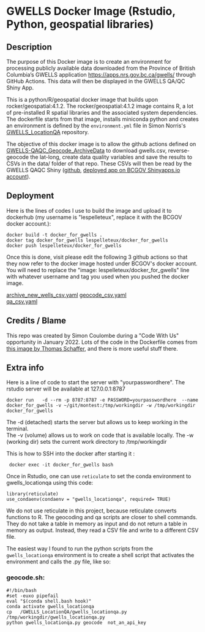 # GWELLS Docker Image (Rstudio, Python, geospatial libraries)

## Description 

The purpose of this Docker image is to create an environment for processing publicly available data downloaded from the Province of British Columbia’s GWELLS application https://apps.nrs.gov.bc.ca/gwells/ through GitHub Actions. This data will then be displayed in the GWELLS QA/QC Shiny App.


This is a python/R/geospatial docker image that builds upon rocker/geospatial:4.1.2.    The rocker/geospatial:4.1.2 image contains R, a lot of pre-installed R spatial libraries and the associated system dependencies.  The dockerfile starts from that image, installs miniconda python and creates an environment is defined by the `environment.yml` file in Simon Norris's [GWELLS_LocationQA](https://github.com/bcgov/GWELLS_LocationQA) repository.

The objective of this docker image is to allow the github actions defined on [GWELLS-QAQC_Geocode_ArchiveData]((https://github.com/bcgov/GWELLS-QAQC_Geocode_ArchiveData)) to download gwells.csv, reverse-geocode the lat-long, create data quality variables and save the results to CSVs in the data/ folder of that repo.  These CSVs will then be read by the GWELLS QAQC Shiny ([github](https://github.com/bcgov/GWELLS-QAQC-RShiny-Dashboard), [deployed app on BCGOV Shinyapps.io account](https://bcgov-env.shinyapps.io/gwells-qaqc-rshiny-dashboard/)).


## Deployment

Here is the lines of codes I use to build the image and upload it to dockerhub (my username is "lespelleteux", replace it with the BCGOV docker account.):

    docker build -t docker_for_gwells .
    docker tag docker_for_gwells lespelleteux/docker_for_gwells  
    docker push lespelleteux/docker_for_gwells

Once this is done, visit please edit the following 3 github actions so that they now refer to the docker image hosted under BCGOV's docker account.
You will need to replace the "image: lespelleteux/docker_for_gwells" line with whatever username and tag you used when you pushed the docker image.  

[archive_new_wells_csv.yaml](https://github.com/bcgov/GWELLS-QAQC_Geocode_ArchiveData/blob/main/.github/workflows/archive_new_wells_csv.yaml)
[geocode_csv.yaml](https://github.com/bcgov/GWELLS-QAQC_Geocode_ArchiveData/blob/main/.github/workflows/geocode_csv.yaml)  
[qa_csv.yaml](https://github.com/bcgov/GWELLS-QAQC_Geocode_ArchiveData/blob/main/.github/workflows/qa_csv.yaml)

## Credits / Blame

This repo was created by Simon Coulombe during a "Code With Us" opportunity in January 2022.  Lots of the code in the Dockerfile comes from [this image by Thomas Schaffer](https://github.com/tschaffter/rstudio), and there is more useful stuff there.



## Extra info   

Here is a line of code to start the server with "yourpasswordhere".  The rstudio server will be available at 127.0.0.1:8787

    docker run   -d --rm -p 8787:8787 -e PASSWORD=yourpasswordhere  --name docker_for_gwells -v ~/git/montest:/tmp/workingdir -w /tmp/workingdir docker_for_gwells  


The -d  (detached)  starts the server but allows us to keep working in the terminal.   
The -v (volume) allows us to work on code that is available locally.
The -w (working dir) sets the current work directory to /tmp/workingdir


This is how to SSH into the docker after starting it :  
     
     docker exec -it docker_for_gwells bash


Once in Rstudio,  one can use `reticulate` to set the conda environment to gwells_locationqa using this code:

    library(reticulate)  
    use_condaenv(condaenv = "gwells_locationqa", required= TRUE)  


We do not use reticulate in this project, because reticulate converts functions to R. The geocoding and qa scripts are closer to shell commands.  They  do not take a table in memory as input and do not return a table in memory as output.  Instead, they read a CSV file and write to a different CSV file.

The easiest way I found to run the python scripts from the `gwells_locationqa` environment is to create a shell script that activates the environment and calls the .py file, like so:

### geocode.sh:

    #!/bin/bash  
    #set -euxo pipefail  
    eval "$(conda shell.bash hook)"  
    conda activate gwells_locationqa  
    cp   /GWELLS_LocationQA/gwells_locationqa.py  /tmp/workingdir/gwells_locationqa.py  
    python gwells_locationqa.py geocode  not_an_api_key  



